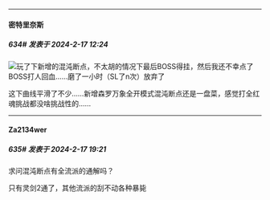 
*****

####  密特里奈斯  
##### 634#       发表于 2024-2-17 12:24

<img src="https://static.saraba1st.com/image/smiley/face2017/001.png" referrerpolicy="no-referrer">玩了下新增的混沌断点，不太胡的情况下最后BOSS得挂，然后我还不幸点了BOSS打人回血……磨了一小时（SL了n次）放弃了

这下曲线平滑了不少……新增森罗万象全开模式混沌断点还是一盘菜，感觉打全红魂挑战都没啥挑战性的……


*****

####  Za2134wer  
##### 635#       发表于 2024-2-17 19:21

求问混沌断点有全流派的通解吗？

只有灵剑2通了，其他流派的刮不动各种暴毙

